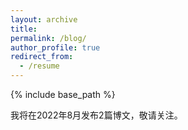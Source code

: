 ```yaml
---
layout: archive
title: 
permalink: /blog/
author_profile: true
redirect_from:
  - /resume
---
```


{% include base_path %}

我将在2022年8月发布2篇博文，敬请关注。
